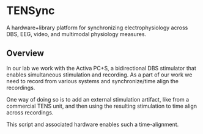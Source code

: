 # TENSync
A hardware+library platform for synchronizing electrophysiology across DBS, EEG, video, and multimodal physiology measures.

## Overview
In our lab we work with the Activa PC+S, a bidirectional DBS stimulator that enables simultaneous stimulation and recording. As a part of our work we need to record from various systems and synchronize/time align the recordings.

One way of doing so is to add an external stimulation artifact, like from a commercial TENS unit, and then using the resulting stimulation to time align across recordings.

This script and associated hardware enables such a time-alignment.
